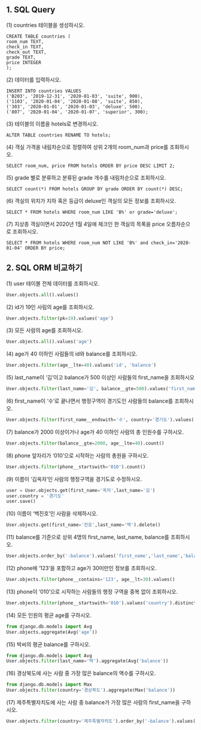 ## 1. SQL Query

(1) countries 테이블을 생성하시오. 

```sqlite
CREATE TABLE countries (
room_num TEXT,
check_in TEXT,
check_out TEXT,
grade TEXT,
price INTEGER
);
```

(2) 데이터를 입력하시오. 

```sqlite
INSERT INTO countries VALUES
('B203', '2019-12-31', '2020-01-03', 'suite', 900),
('1103', '2020-01-04', '2020-01-08', 'suite', 850),
('303', '2020-01-01', '2020-01-03', 'deluxe', 500),
('807', '2020-01-04', '2020-01-07', 'superior', 300);
```

(3) 테이블의 이름을 hotels로 변경하시오.

```sqlite
ALTER TABLE countries RENAME TO hotels;
```

(4) 객실 가격을 내림차순으로 정렬하여 상위 2개의 room_num과 price를 조회하시오. 

```sqlite
SELECT room_num, price FROM hotels ORDER BY price DESC LIMIT 2;
```

(5) grade 별로 분류하고 분류된 grade 개수를 내림차순으로 조회하시오. 

```sqlite
SELECT count(*) FROM hotels GROUP BY grade ORDER BY count(*) DESC;
```

(6) 객실의 위치가 지하 혹은 등급이 deluxe인 객실의 모든 정보를 조회하시오. 

```sqlite
SELECT * FROM hotels WHERE room_num LIKE 'B%' or grade='deluxe';
```

(7) 지상층 객실이면서 2020년 1월 4일에 체크인 한 객실의 목록을 price 오름차순으로 조회하시오.

```sqlite
SELECT * FROM hotels WHERE room_num NOT LIKE 'B%' and check_in='2020-01-04' ORDER BY price;
```



## 2. SQL ORM 비교하기

(1) user 테이블 전체 데이터를 조회하시오. 

```python
User.objects.all().values()
```

(2) id가 19인 사림의 age를 조회하시오. 

```python
User.objects.filter(pk=19).values('age')
```

(3) 모든 사람의 age를 조회하시오.

```python
User.objects.all().values('age')
```

(4) age가 40 이하인 사림들의 id와 balance를 조회하시오.

```python
User.objects.filter(age__lte=40).values('id', 'balance')
```

(5) last_name이 ‘김’이고 balance가 500 이상인 사람들의 first_name을 조회하시오

```python
User.objects.filter(last_name='김', balance__gte=500).values('first_name')
```

(6) first_name이 ‘수’로 끝나면서 행정구역이 경기도인 사람들의 balance를 조회하시오. 

```python
User.objects.filter(first_name__endswith='수', country='경기도').values('balance')
```

(7) balance가 2000 이상이거나 age가 40 이하인 사람의 총 인원수를 구하시오. 

```python
User.objects.filter(balance__gte=2000, age__lte=40).count()
```

(8) phone 앞자리가 ‘010’으로 시작하는 사람의 총원을 구하시오.

```python
User.objects.filter(phone__startswith='010').count()
```

(9) 이름이 ‘김옥자’인 사람의 행정구역을 경기도로 수정하시오. 

```python
user = User.objects.get(first_name='옥자',last_name='김')
user.country = '경기도'
user.save()
```

(10) 이름이 ‘백진호’인 사람을 삭제하시오. 

```python
User.objects.get(first_name='진호',last_name='백').delete()
```

(11) balance를 기준으로 상위 4명의 first_name, last_name, balance를 조회하시오. 

```python
User.objects.order_by('-balance').values('first_name','last_name','balance')[:10]
```

(12) phone에 ‘123’을 포함하고 age가 30미만인 정보를 조회하시오. 

```python
User.objects.filter(phone__contains='123', age__lt=30).values()
```

(13) phone이 ‘010’으로 시작하는 사람들의 행정 구역을 중복 없이 조회하시오. 

```python
User.objects.filter(phone__startswith='010').values('country').distinct()
```

(14) 모든 인원의 평균 age를 구하시오. 

```python
from django.db.models import Avg
User.objects.aggregate(Avg('age'))
```

(15) 박씨의 평균 balance를 구하시오. 

```python
from django.db.models import Avg
User.objects.filter(last_name='박').aggregate(Avg('balance'))
```

(16) 경상북도에 사는 사람 중 가장 많은 balance의 액수를 구하시오. 

```python
from django.db.models import Max
User.objects.filter(country='경상북도').aggregate(Max('balance'))
```

(17) 제주특별자치도에 사는 사람 중 balance가 가장 많은 사람의 first_name을 구하시오. 

```python
User.objects.filter(country='제주특별자치도').order_by('-balance').values('first_name')[:1]
```









